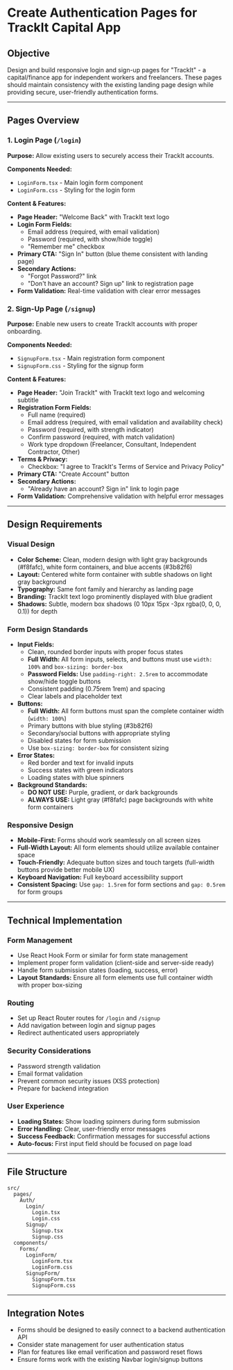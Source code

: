# Create Authentication Pages for TrackIt Capital App

## Objective
Design and build responsive login and sign-up pages for "TrackIt" - a capital/finance app for independent workers and freelancers. These pages should maintain consistency with the existing landing page design while providing secure, user-friendly authentication forms.

---

## Pages Overview

### 1. **Login Page (`/login`)**
**Purpose:** Allow existing users to securely access their TrackIt accounts.

**Components Needed:**
- `LoginForm.tsx` - Main login form component
- `LoginForm.css` - Styling for the login form

**Content & Features:**
- **Page Header:** "Welcome Back" with TrackIt text logo
- **Login Form Fields:**
  - Email address (required, with email validation)
  - Password (required, with show/hide toggle)
  - "Remember me" checkbox
- **Primary CTA:** "Sign In" button (blue theme consistent with landing page)
- **Secondary Actions:**
  - "Forgot Password?" link
  - "Don't have an account? Sign up" link to registration page
- **Form Validation:** Real-time validation with clear error messages

### 2. **Sign-Up Page (`/signup`)**
**Purpose:** Enable new users to create TrackIt accounts with proper onboarding.

**Components Needed:**
- `SignupForm.tsx` - Main registration form component
- `SignupForm.css` - Styling for the signup form

**Content & Features:**
- **Page Header:** "Join TrackIt" with TrackIt text logo and welcoming subtitle
- **Registration Form Fields:**
  - Full name (required)
  - Email address (required, with email validation and availability check)
  - Password (required, with strength indicator)
  - Confirm password (required, with match validation)
  - Work type dropdown (Freelancer, Consultant, Independent Contractor, Other)
- **Terms & Privacy:**
  - Checkbox: "I agree to TrackIt's Terms of Service and Privacy Policy"
- **Primary CTA:** "Create Account" button
- **Secondary Actions:**
  - "Already have an account? Sign in" link to login page
- **Form Validation:** Comprehensive validation with helpful error messages

---

## Design Requirements

### **Visual Design**
- **Color Scheme:** Clean, modern design with light gray backgrounds (#f8fafc), white form containers, and blue accents (#3b82f6)
- **Layout:** Centered white form container with subtle shadows on light gray background
- **Typography:** Same font family and hierarchy as landing page
- **Branding:** TrackIt text logo prominently displayed with blue gradient
- **Shadows:** Subtle, modern box shadows (0 10px 15px -3px rgba(0, 0, 0, 0.1)) for depth

### **Form Design Standards**
- **Input Fields:** 
  - Clean, rounded border inputs with proper focus states
  - **Full Width:** All form inputs, selects, and buttons must use `width: 100%` and `box-sizing: border-box`
  - **Password Fields:** Use `padding-right: 2.5rem` to accommodate show/hide toggle buttons
  - Consistent padding (0.75rem 1rem) and spacing
  - Clear labels and placeholder text
- **Buttons:** 
  - **Full Width:** All form buttons must span the complete container width (`width: 100%`)
  - Primary buttons with blue styling (#3b82f6)
  - Secondary/social buttons with appropriate styling
  - Disabled states for form submission
  - Use `box-sizing: border-box` for consistent sizing
- **Error States:** 
  - Red border and text for invalid inputs
  - Success states with green indicators
  - Loading states with blue spinners
- **Background Standards:**
  - **DO NOT USE:** Purple, gradient, or dark backgrounds
  - **ALWAYS USE:** Light gray (#f8fafc) page backgrounds with white form containers

### **Responsive Design**
- **Mobile-First:** Forms should work seamlessly on all screen sizes
- **Full-Width Layout:** All form elements should utilize available container space
- **Touch-Friendly:** Adequate button sizes and touch targets (full-width buttons provide better mobile UX)
- **Keyboard Navigation:** Full keyboard accessibility support
- **Consistent Spacing:** Use `gap: 1.5rem` for form sections and `gap: 0.5rem` for form groups

---

## Technical Implementation

### **Form Management**
- Use React Hook Form or similar for form state management
- Implement proper form validation (client-side and server-side ready)
- Handle form submission states (loading, success, error)
- **Layout Standards:** Ensure all form elements use full container width with proper box-sizing

### **Routing**
- Set up React Router routes for `/login` and `/signup`
- Add navigation between login and signup pages
- Redirect authenticated users appropriately

### **Security Considerations**
- Password strength validation
- Email format validation
- Prevent common security issues (XSS protection)
- Prepare for backend integration

### **User Experience**
- **Loading States:** Show loading spinners during form submission
- **Error Handling:** Clear, user-friendly error messages
- **Success Feedback:** Confirmation messages for successful actions
- **Auto-focus:** First input field should be focused on page load

---

## File Structure
```
src/
  pages/
    Auth/
      Login/
        Login.tsx
        Login.css
      Signup/
        Signup.tsx
        Signup.css
  components/
    Forms/
      LoginForm/
        LoginForm.tsx
        LoginForm.css
      SignupForm/
        SignupForm.tsx
        SignupForm.css
```

---

## Integration Notes
- Forms should be designed to easily connect to a backend authentication API
- Consider state management for user authentication status
- Plan for features like email verification and password reset flows
- Ensure forms work with the existing Navbar login/signup buttons

